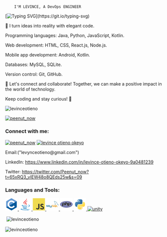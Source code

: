         I'M LEVINCE, A DevOps ENGINEER 
[![Typing SVG](https://readme-typing-svg.demolab.com?font=Fira+Code&pause=1000&color=F4FF97F8&background=000000&center=true&multiline=true&width=535&height=70&lines=I'm+thrilled+to+have+you+here;Feel+encouraged+to+look+around...)](https://git.io/typing-svg)

🧠 I turn ideas into reality with elegant code.

Programming languages: Java, Python, JavaScript, Kotlin.

Web development: HTML, CSS, React.js, Node.js.

Mobile app development: Android, Kotlin.

Databases: MySQL, SQLite.

Version control: Git, GitHub.

🤝 Let's connect and collaborate! Together, we can make a positive impact in the world of technology.

Keep coding and stay curious! 🚀

<p align="left"> <img src="https://komarev.com/ghpvc/?username=levinceotieno&label=Profile%20views&color=0e75b6&style=flat" alt="levinceotieno" /> </p>

<p align="left"> <a href="https://twitter.com/peenut_now" target="blank"><img src="https://img.shields.io/twitter/follow/peenut_now?logo=twitter&style=for-the-badge" alt="peenut_now" /></a> </p>

<h3 align="left">Connect with me:</h3>
<p align="left">
<a href="https://twitter.com/peenut_now" target="blank"><img align="center" src="https://raw.githubusercontent.com/rahuldkjain/github-profile-readme-generator/master/src/images/icons/Social/twitter.svg" alt="peenut_now" height="30" width="40" /></a>
<a href="https://linkedin.com/in/levince otieno okeyo" target="blank"><img align="center" src="https://raw.githubusercontent.com/rahuldkjain/github-profile-readme-generator/master/src/images/icons/Social/linked-in-alt.svg" alt="levince otieno okeyo" height="30" width="40" /></a>
</p>
Email:("levynceotieno@gmail.com")


LinkedIn: https://www.linkedin.com/in/levince-otieno-okeyo-9a0481239

Twitter: https://twitter.com/Peenut_now?t=65xRQ3_vIEW48o8QEds25w&s=09

<h3 align="left">Languages and Tools:</h3>
<p align="left"> <a href="https://www.cprogramming.com/" target="_blank" rel="noreferrer"> <img src="https://raw.githubusercontent.com/devicons/devicon/master/icons/c/c-original.svg" alt="c" width="40" height="40"/> </a> <a href="https://www.java.com" target="_blank" rel="noreferrer"> <img src="https://raw.githubusercontent.com/devicons/devicon/master/icons/java/java-original.svg" alt="java" width="40" height="40"/> </a> <a href="https://developer.mozilla.org/en-US/docs/Web/JavaScript" target="_blank" rel="noreferrer"> <img src="https://raw.githubusercontent.com/devicons/devicon/master/icons/javascript/javascript-original.svg" alt="javascript" width="40" height="40"/> </a> <a href="https://www.mysql.com/" target="_blank" rel="noreferrer"> <img src="https://raw.githubusercontent.com/devicons/devicon/master/icons/mysql/mysql-original-wordmark.svg" alt="mysql" width="40" height="40"/> </a> <a href="https://www.php.net" target="_blank" rel="noreferrer"> <img src="https://raw.githubusercontent.com/devicons/devicon/master/icons/php/php-original.svg" alt="php" width="40" height="40"/> </a> <a href="https://www.python.org" target="_blank" rel="noreferrer"> <img src="https://raw.githubusercontent.com/devicons/devicon/master/icons/python/python-original.svg" alt="python" width="40" height="40"/> </a> <a href="https://unity.com/" target="_blank" rel="noreferrer"> <img src="https://www.vectorlogo.zone/logos/unity3d/unity3d-icon.svg" alt="unity" width="40" height="40"/> </a> </p>

<p>&nbsp;<img align="center" src="https://github-readme-stats.vercel.app/api?username=levinceotieno&show_icons=true&locale=en" alt="levinceotieno" /></p>

<p><img align="center" src="https://github-readme-streak-stats.herokuapp.com/?user=levinceotieno&" alt="levinceotieno" /></p>
